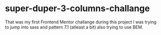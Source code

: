 # super-duper-3-columns-challange
That was my first Frontend Mentor challange during this project I was trying to jump into sass and pattern 7.1 (atleast a bit) also trying to use BEM.
